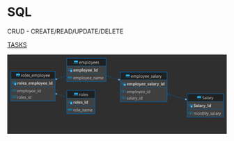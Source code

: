 # SQL
CRUD - CREATE/READ/UPDATE/DELETE

[TASKS](https://github.com/AlexeyLobanov1/SQL/blob/main/Tasks)

![tables](https://github.com/AlexeyLobanov1/SQL/blob/main/Tables.jpg?raw=true)
